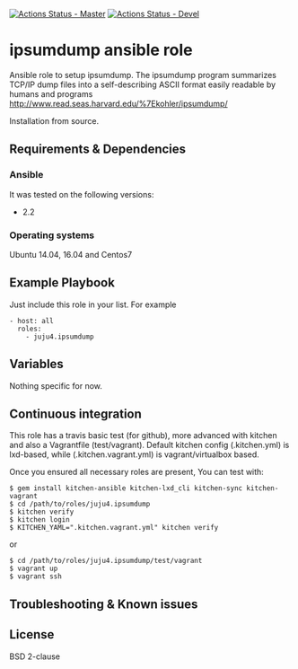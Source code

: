 [![Actions Status - Master](https://github.com/juju4/ansible-ipsumdump/workflows/AnsibleCI/badge.svg)](https://github.com/juju4/ansible-ipsumdump/actions?query=branch%3Amaster)
[![Actions Status - Devel](https://github.com/juju4/ansible-ipsumdump/workflows/AnsibleCI/badge.svg?branch=devel)](https://github.com/juju4/ansible-ipsumdump/actions?query=branch%3Adevel)

# ipsumdump ansible role

Ansible role to setup ipsumdump.
The ipsumdump program summarizes TCP/IP dump files into a self-describing ASCII format easily readable by humans and programs
http://www.read.seas.harvard.edu/%7Ekohler/ipsumdump/

Installation from source.

## Requirements & Dependencies

### Ansible
It was tested on the following versions:
 * 2.2

### Operating systems

Ubuntu 14.04, 16.04 and Centos7

## Example Playbook

Just include this role in your list.
For example

```
- host: all
  roles:
    - juju4.ipsumdump
```

## Variables

Nothing specific for now.

## Continuous integration

This role has a travis basic test (for github), more advanced with kitchen and also a Vagrantfile (test/vagrant).
Default kitchen config (.kitchen.yml) is lxd-based, while (.kitchen.vagrant.yml) is vagrant/virtualbox based.

Once you ensured all necessary roles are present, You can test with:
```
$ gem install kitchen-ansible kitchen-lxd_cli kitchen-sync kitchen-vagrant
$ cd /path/to/roles/juju4.ipsumdump
$ kitchen verify
$ kitchen login
$ KITCHEN_YAML=".kitchen.vagrant.yml" kitchen verify
```
or
```
$ cd /path/to/roles/juju4.ipsumdump/test/vagrant
$ vagrant up
$ vagrant ssh
```

## Troubleshooting & Known issues


## License

BSD 2-clause

